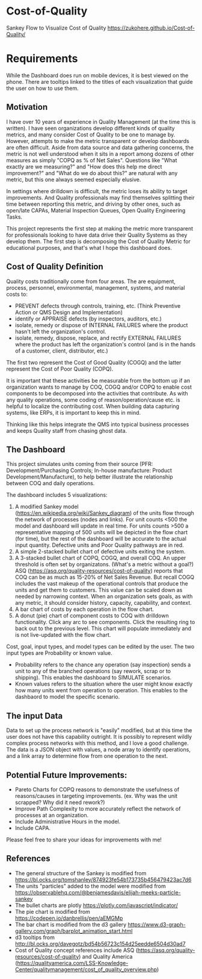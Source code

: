 # Cost-of-Quality
Sankey Flow to Visualize Cost of Quality 
https://zukohere.github.io/Cost-of-Quality/

# Requirements
While the Dashboard does run on mobile devices, it is best viewed on the phone. There are tooltips linked to the titles of each visualization that guide the user on how to use them.

## Motivation
I have over 10 years of experience in  Quality Management (at the time this is written). I have seen organizations develop different kinds of quality metrics, and many consider Cost of Quality to be one to manage by. However, attempts to make the metric transparent or develop dashboards are often difficult. Aside from data source and data gathering concerns, the metric is not well understood when it sits in a report among dozens of other measures as simply "COPQ as % of Net Sales". Questions like "What exactly are we measuring?" and "How does this help me direct improvement?" and "What do we do about this?" are natural with any metric, but this one always seemed especially elusive. 

In settings where drilldown is difficult, the metric loses its ability to target improvements. And Quality professionals may find themselves splitting their time between reporting this metric, and driving by other ones, such as open/late CAPAs, Material Inspection Queues, Open Quality Engineering Tasks. 

This project represents the first step at making the metric more transparent for professionals looking to have data drive their Quality Systems as they develop them. The first step is decomposing the Cost of Quality Metric for educational purposes, and that's what I hope this dashboard does.

## Cost of Quality Definition
Quality costs traditionally come from four areas. The are equipment, process, personnel, environmental, management, systems, and material costs to:
* PREVENT defects through controls, training, etc. (Think Preventive Action or QMS Design and Implementation)
* identify or APPRAISE defects (by inspectors, auditors, etc.)
* isolate, remedy or dispose of INTERNAL FAILURES where the product hasn't left the organization's control.
* isolate, remedy, dispose, replace, and rectify EXTERNAL FAILURES where the product has left the organization's control (and is in the hands of a customer, client, distributor, etc.)

The first two represent the Cost of Good Quality (COGQ) and the latter represent the Cost of Poor Quality (COPQ).

It is important that these activities be measurable from the bottom up if an organization wants to manage by COQ, COGQ and/or COPQ to enable cost components to be decomposed into the activities that contribute. As with any quality operations, some coding of reason/operation/cause etc. is helpful to localize the contributing cost. When building data capturing systems, like ERPs, it is important to keep this in mind. 

Thinking like this helps integrate the QMS into typical business processes and keeps Quality staff from chasing ghost data.

## The Dashboard
This project simulates units coming from their source (PFR: Development/Purchasing Controls; In-house manufacture: Product Development/Manufacture), to help better illustrate the relationship between COQ and daily operations.

The dashboard includes 5 visualizations:
1. A modified Sankey model (https://en.wikipedia.org/wiki/Sankey_diagram) of the units flow through the network of processes (nodes and links). For unit counts <500 the model and dashboard will update in real time. For units counts >500 a representative mapping of 500 units will be depicted in the flow chart (for time), but the rest of the dashboard will be accurate to the actual input quantity. Defective units and Poor Quality pathways are in red.
2. A simple 2-stacked bullet chart of defective units exiting the system.   
3. A 3-stacked bullet chart of COPQ, COGQ, and overall COQ. An upper threshold is often set by organizatons. (What's a metric without a goal?) ASQ (https://asq.org/quality-resources/cost-of-quality) reports that COQ can be as much as 15-20% of Net Sales Revenue. But recall COGQ includes the vast makeup of the operational controls that produce the units and get them to customers. This value can be scaled down as needed by narrowing context. When an organization sets goals, as with any metric, it should consider history, capacity, capability, and context.
4. A bar chart of costs by each operation in the flow chart.
5. A donut (pie) chart of component costs to COQ with drilldown functionality. Click any arc to see components. Click the resulting ring to back out to the previous level. This chart will populate immediately and is not live-updated with the flow chart.

Cost, goal, input types, and model types can be edited by the user. The two input types are Probability or known value.

* Probability refers to the chance any operation (say inspection) sends a unit to any of the branched operations (say rework, scrap or to shipping). This enables the dashboard to SIMULATE scenarios.
* Known values refers to the situation where the user might know exactly how many units went from operation to operation. This enables to the dashbaord to model the specific scenario.

## The input Data
Data to set up the process network is "easily" modified, but at this time the user does not have this capability outright. It is possibly to represent wildly complex process networks with this method, and I love a good challenge. The data is a JSON object with values, a node array to identify operations, and a link array to determine flow from one operation to the next. 

## Potential Future Improvements:
* Pareto Charts for COPQ reasons to demonstrate the usefulness of reasons/causes in targeting improvements. (ex. Why was the unit scrapped? Why did it need rework?) 
* Improve Path Complexity to more accurately reflect the network of processes at an organization.
* Include Administrative Hours in the model.
* Include CAPA.

Please feel free to share your ideas for improvements with me! 


## References
 * The general structure of the Sankey is modified from https://bl.ocks.org/tomshanley/874923fe54b173735b456479423ac7d6
 * The units "particles" added to the model were modified from https://observablehq.com/@benjamesdavis/elijah-meeks-particle-sankey
 * The bullet charts are plotly https://plotly.com/javascript/indicator/
 * The pie chart is modified from https://codepen.io/danbrellis/pen/aEMGMp
 * The bar chart is modified from the d3 gallery https://www.d3-graph-gallery.com/graph/barplot_animation_start.html
 * d3 tooltips from http://bl.ocks.org/davegotz/bd54b56723c154d25eedde6504d30ad7
 * Cost of Quality concept references include ASQ (https://asq.org/quality-resources/cost-of-quality) and Quality America (https://qualityamerica.com/LSS-Knowledge-Center/qualitymanagement/cost_of_quality_overview.php)